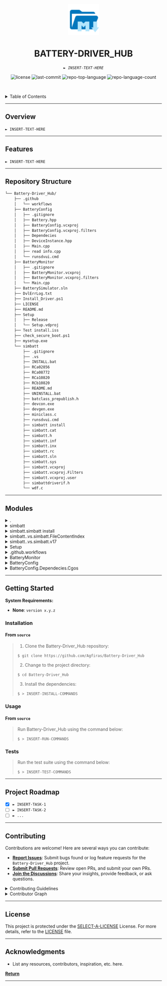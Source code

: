 <p align="center">
  <img src="https://raw.githubusercontent.com/PKief/vscode-material-icon-theme/ec559a9f6bfd399b82bb44393651661b08aaf7ba/icons/folder-markdown-open.svg" width="100" alt="project-logo">
</p>
<p align="center">
    <h1 align="center">BATTERY-DRIVER_HUB</h1>
</p>
<p align="center">
    <em><code>► INSERT-TEXT-HERE</code></em>
</p>
<p align="center">
	<img src="https://img.shields.io/github/license/Agfiras/Battery-Driver_Hub?style=default&logo=opensourceinitiative&logoColor=white&color=0080ff" alt="license">
	<img src="https://img.shields.io/github/last-commit/Agfiras/Battery-Driver_Hub?style=default&logo=git&logoColor=white&color=0080ff" alt="last-commit">
	<img src="https://img.shields.io/github/languages/top/Agfiras/Battery-Driver_Hub?style=default&color=0080ff" alt="repo-top-language">
	<img src="https://img.shields.io/github/languages/count/Agfiras/Battery-Driver_Hub?style=default&color=0080ff" alt="repo-language-count">
<p>
<p align="center">
	<!-- default option, no dependency badges. -->
</p>

<br><!-- TABLE OF CONTENTS -->
<details>
  <summary>Table of Contents</summary><br>

- [ Overview](#-overview)
- [ Features](#-features)
- [ Repository Structure](#-repository-structure)
- [ Modules](#-modules)
- [ Getting Started](#-getting-started)
  - [ Installation](#-installation)
  - [ Usage](#-usage)
  - [ Tests](#-tests)
- [ Project Roadmap](#-project-roadmap)
- [ Contributing](#-contributing)
- [ License](#-license)
- [ Acknowledgments](#-acknowledgments)
</details>
<hr>

##  Overview

<code>► INSERT-TEXT-HERE</code>

---

##  Features

<code>► INSERT-TEXT-HERE</code>

---

##  Repository Structure

```sh
└── Battery-Driver_Hub/
    ├── .github
    │   └── workflows
    ├── BatteryConfig
    │   ├── .gitignore
    │   ├── Battery.hpp
    │   ├── BatteryConfig.vcxproj
    │   ├── BatteryConfig.vcxproj.filters
    │   ├── Dependecies
    │   ├── DeviceInstance.hpp
    │   ├── Main.cpp
    │   ├── read info.cpp
    │   └── runsdvui.cmd
    ├── BatteryMonitor
    │   ├── .gitignore
    │   ├── BatteryMonitor.vcxproj
    │   ├── BatteryMonitor.vcxproj.filters
    │   └── Main.cpp
    ├── BatterySimulator.sln
    ├── DvlErrLog.txt
    ├── Install_Driver.ps1
    ├── LICENSE
    ├── README.md
    ├── Setup
    │   ├── Release
    │   └── Setup.vdproj
    ├── Test install.iss
    ├── check_secure_boot.ps1
    ├── mysetup.exe
    └── simbatt
        ├── .gitignore
        ├── .vs
        ├── INSTALL.bat
        ├── RCa02856
        ├── RCa08772
        ├── RCa10820
        ├── RCb10820
        ├── README.md
        ├── UNINSTALL.bat
        ├── batclass_prepublish.h
        ├── devcon.exe
        ├── devgen.exe
        ├── miniclass.c
        ├── runsdvui.cmd
        ├── simbatt install
        ├── simbatt.cat
        ├── simbatt.h
        ├── simbatt.inf
        ├── simbatt.inx
        ├── simbatt.rc
        ├── simbatt.sln
        ├── simbatt.sys
        ├── simbatt.vcxproj
        ├── simbatt.vcxproj.Filters
        ├── simbatt.vcxproj.user
        ├── simbattdriverif.h
        └── wdf.c
```

---

##  Modules

<details closed><summary>.</summary>

| File                                                                                                     | Summary                         |
| ---                                                                                                      | ---                             |
| [Install_Driver.ps1](https://github.com/Agfiras/Battery-Driver_Hub/blob/master/Install_Driver.ps1)       | <code>► INSERT-TEXT-HERE</code> |
| [BatterySimulator.sln](https://github.com/Agfiras/Battery-Driver_Hub/blob/master/BatterySimulator.sln)   | <code>► INSERT-TEXT-HERE</code> |
| [Test install.iss](https://github.com/Agfiras/Battery-Driver_Hub/blob/master/Test install.iss)           | <code>► INSERT-TEXT-HERE</code> |
| [DvlErrLog.txt](https://github.com/Agfiras/Battery-Driver_Hub/blob/master/DvlErrLog.txt)                 | <code>► INSERT-TEXT-HERE</code> |
| [check_secure_boot.ps1](https://github.com/Agfiras/Battery-Driver_Hub/blob/master/check_secure_boot.ps1) | <code>► INSERT-TEXT-HERE</code> |

</details>

<details closed><summary>simbatt</summary>

| File                                                                                                                 | Summary                         |
| ---                                                                                                                  | ---                             |
| [runsdvui.cmd](https://github.com/Agfiras/Battery-Driver_Hub/blob/master/simbatt/runsdvui.cmd)                       | <code>► INSERT-TEXT-HERE</code> |
| [UNINSTALL.bat](https://github.com/Agfiras/Battery-Driver_Hub/blob/master/simbatt/UNINSTALL.bat)                     | <code>► INSERT-TEXT-HERE</code> |
| [simbatt.vcxproj.user](https://github.com/Agfiras/Battery-Driver_Hub/blob/master/simbatt/simbatt.vcxproj.user)       | <code>► INSERT-TEXT-HERE</code> |
| [RCa10820](https://github.com/Agfiras/Battery-Driver_Hub/blob/master/simbatt/RCa10820)                               | <code>► INSERT-TEXT-HERE</code> |
| [simbatt.vcxproj](https://github.com/Agfiras/Battery-Driver_Hub/blob/master/simbatt/simbatt.vcxproj)                 | <code>► INSERT-TEXT-HERE</code> |
| [wdf.c](https://github.com/Agfiras/Battery-Driver_Hub/blob/master/simbatt/wdf.c)                                     | <code>► INSERT-TEXT-HERE</code> |
| [miniclass.c](https://github.com/Agfiras/Battery-Driver_Hub/blob/master/simbatt/miniclass.c)                         | <code>► INSERT-TEXT-HERE</code> |
| [simbatt.rc](https://github.com/Agfiras/Battery-Driver_Hub/blob/master/simbatt/simbatt.rc)                           | <code>► INSERT-TEXT-HERE</code> |
| [RCa08772](https://github.com/Agfiras/Battery-Driver_Hub/blob/master/simbatt/RCa08772)                               | <code>► INSERT-TEXT-HERE</code> |
| [simbattdriverif.h](https://github.com/Agfiras/Battery-Driver_Hub/blob/master/simbatt/simbattdriverif.h)             | <code>► INSERT-TEXT-HERE</code> |
| [RCa02856](https://github.com/Agfiras/Battery-Driver_Hub/blob/master/simbatt/RCa02856)                               | <code>► INSERT-TEXT-HERE</code> |
| [INSTALL.bat](https://github.com/Agfiras/Battery-Driver_Hub/blob/master/simbatt/INSTALL.bat)                         | <code>► INSERT-TEXT-HERE</code> |
| [batclass_prepublish.h](https://github.com/Agfiras/Battery-Driver_Hub/blob/master/simbatt/batclass_prepublish.h)     | <code>► INSERT-TEXT-HERE</code> |
| [RCb10820](https://github.com/Agfiras/Battery-Driver_Hub/blob/master/simbatt/RCb10820)                               | <code>► INSERT-TEXT-HERE</code> |
| [simbatt.h](https://github.com/Agfiras/Battery-Driver_Hub/blob/master/simbatt/simbatt.h)                             | <code>► INSERT-TEXT-HERE</code> |
| [simbatt.sln](https://github.com/Agfiras/Battery-Driver_Hub/blob/master/simbatt/simbatt.sln)                         | <code>► INSERT-TEXT-HERE</code> |
| [simbatt.vcxproj.Filters](https://github.com/Agfiras/Battery-Driver_Hub/blob/master/simbatt/simbatt.vcxproj.Filters) | <code>► INSERT-TEXT-HERE</code> |

</details>

<details closed><summary>simbatt.simbatt install</summary>

| File                                                                                                             | Summary                         |
| ---                                                                                                              | ---                             |
| [UNINSTALL.bat](https://github.com/Agfiras/Battery-Driver_Hub/blob/master/simbatt/simbatt install/UNINSTALL.bat) | <code>► INSERT-TEXT-HERE</code> |
| [INSTALL.bat](https://github.com/Agfiras/Battery-Driver_Hub/blob/master/simbatt/simbatt install/INSTALL.bat)     | <code>► INSERT-TEXT-HERE</code> |

</details>

<details closed><summary>simbatt..vs.simbatt.FileContentIndex</summary>

| File                                                                                                                                                                                    | Summary                         |
| ---                                                                                                                                                                                     | ---                             |
| [6dfb14c2-37c9-41ce-b2c8-3cbd71317e69.vsidx](https://github.com/Agfiras/Battery-Driver_Hub/blob/master/simbatt/.vs/simbatt/FileContentIndex/6dfb14c2-37c9-41ce-b2c8-3cbd71317e69.vsidx) | <code>► INSERT-TEXT-HERE</code> |
| [c52e2bed-46ec-4570-89e0-e923563ed33d.vsidx](https://github.com/Agfiras/Battery-Driver_Hub/blob/master/simbatt/.vs/simbatt/FileContentIndex/c52e2bed-46ec-4570-89e0-e923563ed33d.vsidx) | <code>► INSERT-TEXT-HERE</code> |

</details>

<details closed><summary>simbatt..vs.simbatt.v17</summary>

| File                                                                                                                             | Summary                         |
| ---                                                                                                                              | ---                             |
| [DocumentLayout.json](https://github.com/Agfiras/Battery-Driver_Hub/blob/master/simbatt/.vs/simbatt/v17/DocumentLayout.json)     | <code>► INSERT-TEXT-HERE</code> |
| [HierarchyCache.v1.txt](https://github.com/Agfiras/Battery-Driver_Hub/blob/master/simbatt/.vs/simbatt/v17/HierarchyCache.v1.txt) | <code>► INSERT-TEXT-HERE</code> |

</details>

<details closed><summary>Setup</summary>

| File                                                                                         | Summary                         |
| ---                                                                                          | ---                             |
| [Setup.vdproj](https://github.com/Agfiras/Battery-Driver_Hub/blob/master/Setup/Setup.vdproj) | <code>► INSERT-TEXT-HERE</code> |

</details>

<details closed><summary>.github.workflows</summary>

| File                                                                                                   | Summary                         |
| ---                                                                                                    | ---                             |
| [msbuild.yml](https://github.com/Agfiras/Battery-Driver_Hub/blob/master/.github/workflows/msbuild.yml) | <code>► INSERT-TEXT-HERE</code> |

</details>

<details closed><summary>BatteryMonitor</summary>

| File                                                                                                                                      | Summary                         |
| ---                                                                                                                                       | ---                             |
| [BatteryMonitor.vcxproj.filters](https://github.com/Agfiras/Battery-Driver_Hub/blob/master/BatteryMonitor/BatteryMonitor.vcxproj.filters) | <code>► INSERT-TEXT-HERE</code> |
| [BatteryMonitor.vcxproj](https://github.com/Agfiras/Battery-Driver_Hub/blob/master/BatteryMonitor/BatteryMonitor.vcxproj)                 | <code>► INSERT-TEXT-HERE</code> |
| [Main.cpp](https://github.com/Agfiras/Battery-Driver_Hub/blob/master/BatteryMonitor/Main.cpp)                                             | <code>► INSERT-TEXT-HERE</code> |

</details>

<details closed><summary>BatteryConfig</summary>

| File                                                                                                                                   | Summary                         |
| ---                                                                                                                                    | ---                             |
| [Battery.hpp](https://github.com/Agfiras/Battery-Driver_Hub/blob/master/BatteryConfig/Battery.hpp)                                     | <code>► INSERT-TEXT-HERE</code> |
| [BatteryConfig.vcxproj.filters](https://github.com/Agfiras/Battery-Driver_Hub/blob/master/BatteryConfig/BatteryConfig.vcxproj.filters) | <code>► INSERT-TEXT-HERE</code> |
| [runsdvui.cmd](https://github.com/Agfiras/Battery-Driver_Hub/blob/master/BatteryConfig/runsdvui.cmd)                                   | <code>► INSERT-TEXT-HERE</code> |
| [BatteryConfig.vcxproj](https://github.com/Agfiras/Battery-Driver_Hub/blob/master/BatteryConfig/BatteryConfig.vcxproj)                 | <code>► INSERT-TEXT-HERE</code> |
| [DeviceInstance.hpp](https://github.com/Agfiras/Battery-Driver_Hub/blob/master/BatteryConfig/DeviceInstance.hpp)                       | <code>► INSERT-TEXT-HERE</code> |
| [read info.cpp](https://github.com/Agfiras/Battery-Driver_Hub/blob/master/BatteryConfig/read info.cpp)                                 | <code>► INSERT-TEXT-HERE</code> |
| [Main.cpp](https://github.com/Agfiras/Battery-Driver_Hub/blob/master/BatteryConfig/Main.cpp)                                           | <code>► INSERT-TEXT-HERE</code> |

</details>

<details closed><summary>BatteryConfig.Dependecies.Cgos</summary>

| File                                                                                                      | Summary                         |
| ---                                                                                                       | ---                             |
| [Cgos.h](https://github.com/Agfiras/Battery-Driver_Hub/blob/master/BatteryConfig/Dependecies/Cgos/Cgos.h) | <code>► INSERT-TEXT-HERE</code> |

</details>

---

##  Getting Started

**System Requirements:**

* **None**: `version x.y.z`

###  Installation

<h4>From <code>source</code></h4>

> 1. Clone the Battery-Driver_Hub repository:
>
> ```console
> $ git clone https://github.com/Agfiras/Battery-Driver_Hub
> ```
>
> 2. Change to the project directory:
> ```console
> $ cd Battery-Driver_Hub
> ```
>
> 3. Install the dependencies:
> ```console
> $ > INSERT-INSTALL-COMMANDS
> ```

###  Usage

<h4>From <code>source</code></h4>

> Run Battery-Driver_Hub using the command below:
> ```console
> $ > INSERT-RUN-COMMANDS
> ```

###  Tests

> Run the test suite using the command below:
> ```console
> $ > INSERT-TEST-COMMANDS
> ```

---

##  Project Roadmap

- [X] `► INSERT-TASK-1`
- [ ] `► INSERT-TASK-2`
- [ ] `► ...`

---

##  Contributing

Contributions are welcome! Here are several ways you can contribute:

- **[Report Issues](https://github.com/Agfiras/Battery-Driver_Hub/issues)**: Submit bugs found or log feature requests for the `Battery-Driver_Hub` project.
- **[Submit Pull Requests](https://github.com/Agfiras/Battery-Driver_Hub/blob/main/CONTRIBUTING.md)**: Review open PRs, and submit your own PRs.
- **[Join the Discussions](https://github.com/Agfiras/Battery-Driver_Hub/discussions)**: Share your insights, provide feedback, or ask questions.

<details closed>
<summary>Contributing Guidelines</summary>

1. **Fork the Repository**: Start by forking the project repository to your github account.
2. **Clone Locally**: Clone the forked repository to your local machine using a git client.
   ```sh
   git clone https://github.com/Agfiras/Battery-Driver_Hub
   ```
3. **Create a New Branch**: Always work on a new branch, giving it a descriptive name.
   ```sh
   git checkout -b new-feature-x
   ```
4. **Make Your Changes**: Develop and test your changes locally.
5. **Commit Your Changes**: Commit with a clear message describing your updates.
   ```sh
   git commit -m 'Implemented new feature x.'
   ```
6. **Push to github**: Push the changes to your forked repository.
   ```sh
   git push origin new-feature-x
   ```
7. **Submit a Pull Request**: Create a PR against the original project repository. Clearly describe the changes and their motivations.
8. **Review**: Once your PR is reviewed and approved, it will be merged into the main branch. Congratulations on your contribution!
</details>

<details closed>
<summary>Contributor Graph</summary>
<br>
<p align="center">
   <a href="https://github.com{/Agfiras/Battery-Driver_Hub/}graphs/contributors">
      <img src="https://contrib.rocks/image?repo=Agfiras/Battery-Driver_Hub">
   </a>
</p>
</details>

---

##  License

This project is protected under the [SELECT-A-LICENSE](https://choosealicense.com/licenses) License. For more details, refer to the [LICENSE](https://choosealicense.com/licenses/) file.

---

##  Acknowledgments

- List any resources, contributors, inspiration, etc. here.

[**Return**](#-overview)

---

